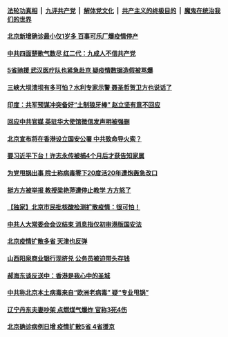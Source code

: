 ####  [法轮功真相](../../../../basic/blob/master/README.md?t=06220801) &nbsp;|&nbsp; [九评共产党](../../../../9ping.md/blob/master/README.md?t=06220801) &nbsp;|&nbsp; [解体党文化](../../../../jtdwh.md/blob/master/README.md?t=06220801)  &nbsp;|&nbsp; [共产主义的终极目的](../../../../gczydzjmd.md/blob/master/README.md?t=06220801) &nbsp;|&nbsp; [魔鬼在统治我们的世界](../../../../mgztzwmdsj.md/blob/master/README.md?t=06220801) 

#### [北京新增确诊最小仅1岁多  百事可乐厂爆疫情停产](../pages/soh5/392686.md?t=06220801) 
#### [中共四面楚歌气数尽 红二代：九成人不信共产党](../pages/soh5/392629.md?t=06220801) 
#### [5省驰援 武汉医疗队也紧急赴京 疑疫情数据造假被骂爆](../pages/soh5/392680.md?t=06220801) 
#### [三峡大坝溃坝有多可怕？水利专家示警 聂圣哲贺卫方也说话了 ](../pages/soh5/392617.md?t=06220801) 
#### [印度：共军预谋冲突备好“土制狼牙棒” 赵立坚有意不回应](../pages/soh5/392605.md?t=06220801) 
#### [回应中共官媒 英驻华大使馆微信发声明被强删](../pages/soh5/392596.md?t=06220801) 
#### [北京宣布将在香港设立国安公署 中共致命导火索？](../pages/soh5/392587.md?t=06220801) 
#### [要习近平下台！许志永传被捕4个月后才获告知家属](../pages/soh5/392578.md?t=06220801) 
#### [为党甩锅出事 院士称病毒零下20度活20年遭炮轰急改口](../pages/soh5/392575.md?t=06220801) 
#### [挺方方被举报 教授梁艳萍遭停止教学 方方怒了](../pages/soh5/392572.md?t=06220801) 
#### [【独家】北京市民批核酸检测扩散疫情：很可怕！](../pages/soh5/392512.md?t=06220801) 
#### [中共人大常委会会议结束 消息指仅初审港版国安法](../pages/soh5/392407.md?t=06220801) 
#### [北京疫情扩散多省 天津也反弹](../pages/soh5/392362.md?t=06220801) 
#### [山西阳泉商业银行现挤兑 公务员被迫带头存钱](../pages/soh5/392341.md?t=06220801) 
#### [郝海东谈反送中：香港是我心中的圣城](../pages/soh5/392344.md?t=06220801) 
#### [中共称北京本土病毒来自“欧洲老病毒” 疑“专业甩锅”](../pages/soh5/392329.md?t=06220801) 
#### [辽宁丹东夫妻吵架 点燃煤气爆炸 官称3死4伤](../pages/soh5/392311.md?t=06220801) 
#### [北京确诊病例日增 疫情扩散5省 4省援京 ](../pages/soh5/392287.md?t=06220801) 
